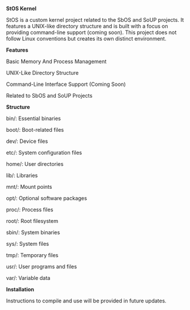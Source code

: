 **StOS Kernel**

StOS is a custom kernel project related to the SbOS and SoUP projects. It features a UNIX-like directory structure and is built with a focus on providing command-line support (coming soon). This project does not follow Linux conventions but creates its own distinct environment.

**Features**

Basic Memory And Process Management

UNIX-Like Directory Structure

Command-Line Interface Support (Coming Soon)

Related to SbOS and SoUP Projects

**Structure**

bin/: Essential binaries

boot/: Boot-related files

dev/: Device files

etc/: System configuration files

home/: User directories

lib/: Libraries

mnt/: Mount points

opt/: Optional software packages

proc/: Process files

root/: Root filesystem

sbin/: System binaries

sys/: System files

tmp/: Temporary files

usr/: User programs and files

var/: Variable data



**Installation**

Instructions to compile and use will be provided in future updates.
